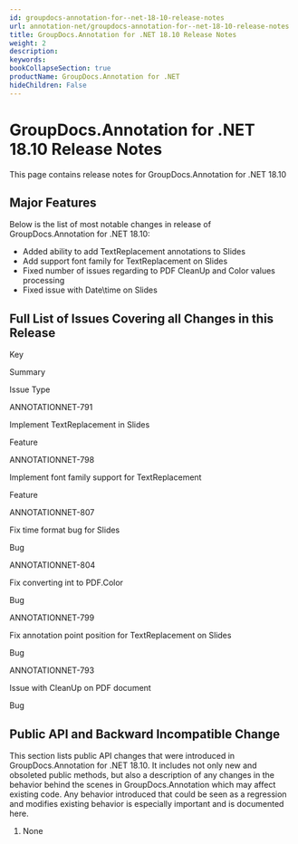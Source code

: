 ```yaml
---
id: groupdocs-annotation-for--net-18-10-release-notes
url: annotation-net/groupdocs-annotation-for--net-18-10-release-notes
title: GroupDocs.Annotation for .NET 18.10 Release Notes
weight: 2
description: 
keywords: 
bookCollapseSection: true
productName: GroupDocs.Annotation for .NET
hideChildren: False
---
```


# GroupDocs.Annotation for .NET 18.10 Release Notes


This page contains release notes for GroupDocs.Annotation for .NET 18.10

## Major Features

Below is the list of most notable changes in release of GroupDocs.Annotation for .NET 18.10:

*   Added ability to add TextReplacement annotations to Slides
*   Add support font family for TextReplacement on Slides
*   Fixed number of issues regarding to PDF CleanUp and Color values processing
*   Fixed issue with Date\\time on Slides

## Full List of Issues Covering all Changes in this Release

Key

Summary

Issue Type

ANNOTATIONNET-791

Implement TextReplacement in Slides

Feature

ANNOTATIONNET-798

Implement font family support for TextReplacement

Feature

ANNOTATIONNET-807 

Fix time format bug for Slides

Bug

ANNOTATIONNET-804

Fix converting int to PDF.Color

Bug

ANNOTATIONNET-799

Fix annotation point position for TextReplacement on Slides

Bug

ANNOTATIONNET-793

Issue with CleanUp on PDF document

Bug

## Public API and Backward Incompatible Change

This section lists public API changes that were introduced in GroupDocs.Annotation for .NET 18.10. It includes not only new and obsoleted public methods, but also a description of any changes in the behavior behind the scenes in GroupDocs.Annotation which may affect existing code. Any behavior introduced that could be seen as a regression and modifies existing behavior is especially important and is documented here.

1.  None

